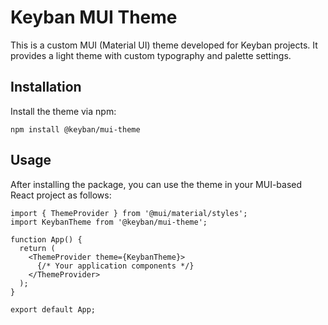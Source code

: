 # Keyban MUI Theme

This is a custom MUI (Material UI) theme developed for Keyban projects. It provides a light theme with custom typography and palette settings.

## Installation

Install the theme via npm:

```
npm install @keyban/mui-theme
```

## Usage

After installing the package, you can use the theme in your MUI-based React project as follows:

```tsx
import { ThemeProvider } from '@mui/material/styles';
import KeybanTheme from '@keyban/mui-theme';

function App() {
  return (
    <ThemeProvider theme={KeybanTheme}>
      {/* Your application components */}
    </ThemeProvider>
  );
}

export default App;
```
